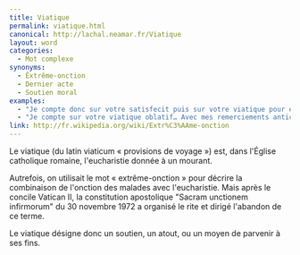```yaml
---
title: Viatique
permalink: viatique.html
canonical: http://lachal.neamar.fr/Viatique
layout: word
categories:
  - Mot complexe
synonyms:
  - Êxtrême-onction
  - Dernier acte
  - Soutien moral
examples:
  - "Je compte donc sur votre satisfecit puis sur votre viatique pour éviter toute imprécation inique ! (cf. Correspondance)"
  - "Je compte sur votre viatique oblatif… Avec mes remerciements anticipés, (cf. Correspondance)"
link: http://fr.wikipedia.org/wiki/Extr%C3%AAme-onction
---
```


Le viatique (du latin viaticum « provisions de voyage ») est, dans l'Église catholique romaine, l'eucharistie donnée à un mourant.

Autrefois, on utilisait le mot « extrême-onction » pour décrire la combinaison de l'onction des malades avec l'eucharistie. Mais après le concile Vatican II, la constitution apostolique "Sacram unctionem infirmorum" du 30 novembre 1972 a organisé le rite et dirigé l'abandon de ce terme.

Le viatique désigne donc un soutien, un atout, ou un moyen de parvenir à ses fins.

